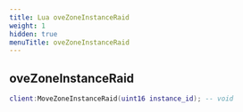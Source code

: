 ```yaml
---
title: Lua oveZoneInstanceRaid
weight: 1
hidden: true
menuTitle: oveZoneInstanceRaid
---
```

## oveZoneInstanceRaid
```lua
client:MoveZoneInstanceRaid(uint16 instance_id); -- void
```